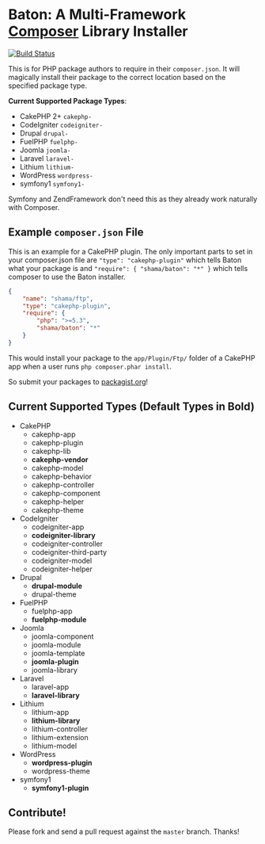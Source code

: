 # Baton: A Multi-Framework [Composer](http://getcomposer.org) Library Installer

[![Build Status](https://secure.travis-ci.org/shama/baton.png)](http://travis-ci.org/shama/baton)

This is for PHP package authors to require in their `composer.json`. It will
magically install their package to the correct location based on the specified
package type.

**Current Supported Package Types**:

* CakePHP 2+   `cakephp-`
* CodeIgniter  `codeigniter-`
* Drupal       `drupal-`
* FuelPHP      `fuelphp-`
* Joomla       `joomla-`
* Laravel      `laravel-`
* Lithium      `lithium-`
* WordPress    `wordpress-`
* symfony1     `symfony1-`

Symfony and ZendFramework don't need this as they already work naturally with
Composer.

## Example `composer.json` File

This is an example for a CakePHP plugin. The only important parts to set in your
composer.json file are `"type": "cakephp-plugin"` which tells Baton what your
package is and `"require": { "shama/baton": "*" }` which tells composer to use
the Baton installer.

``` json
{
	"name": "shama/ftp",
	"type": "cakephp-plugin",
	"require": {
		"php": ">=5.3",
		"shama/baton": "*"
	}
}
```

This would install your package to the `app/Plugin/Ftp/` folder of a CakePHP app
when a user runs `php composer.phar install`.

So submit your packages to [packagist.org](http://packagist.org)!

## Current Supported Types (Default Types in Bold)

* CakePHP
    * cakephp-app
    * cakephp-plugin
    * cakephp-lib
    * **cakephp-vendor**
    * cakephp-model
    * cakephp-behavior
    * cakephp-controller
    * cakephp-component
    * cakephp-helper
    * cakephp-theme
* CodeIgniter
    * codeigniter-app
    * **codeigniter-library**
    * codeigniter-controller
    * codeigniter-third-party
    * codeigniter-model
    * codeigniter-helper
* Drupal
    * **drupal-module**
    * drupal-theme
* FuelPHP
    * fuelphp-app
    * **fuelphp-module**
* Joomla
    * joomla-component
    * joomla-module
    * joomla-template
    * **joomla-plugin**
    * joomla-library
* Laravel
    * laravel-app
    * **laravel-library**
* Lithium
    * lithium-app
    * **lithium-library**
    * lithium-controller
    * lithium-extension
    * lithium-model
* WordPress
    * **wordpress-plugin**
    * wordpress-theme
* symfony1
    * **symfony1-plugin**

## Contribute!

Please fork and send a pull request against the `master` branch. Thanks!
